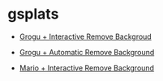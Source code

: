 # gsplats

* [Grogu + Interactive Remove Backgroud](https://playcanvas.com/viewer?default&debug.grid=false&camera.multisample=false&camera.fov=66&ui.active=false&load=https://raw.githubusercontent.com/GalDude33/gsplats/main/groku_remove_background_tb.compressed.ply)
  
* [Grogu + Automatic Remove Background](https://playcanvas.com/viewer?default&debug.grid=false&camera.multisample=false&camera.fov=66&ui.active=false&load=https://raw.githubusercontent.com/GalDude33/gsplats/main/groku_textseg.compressed.ply)

* [Mario + Interactive Remove Background](https://playcanvas.com/viewer?default&debug.grid=false&camera.multisample=false&camera.fov=66&ui.active=false&load=https://raw.githubusercontent.com/GalDude33/gsplats/main/MarioSeg.compressed.ply)
